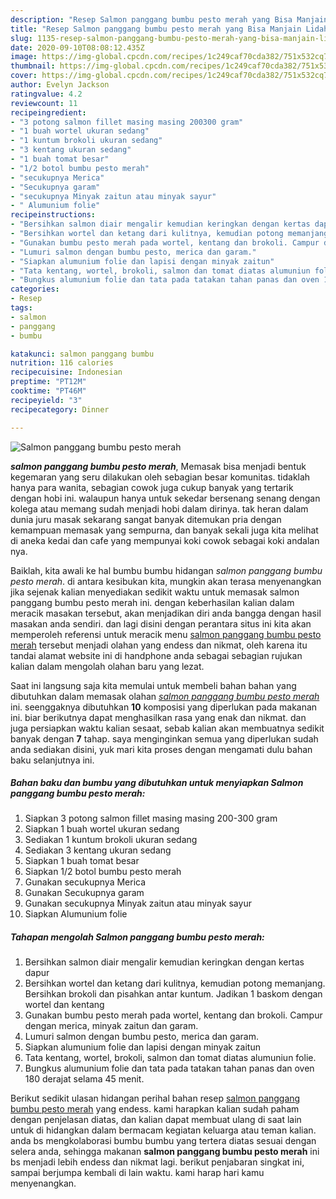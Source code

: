 ```yaml
---
description: "Resep Salmon panggang bumbu pesto merah yang Bisa Manjain Lidah"
title: "Resep Salmon panggang bumbu pesto merah yang Bisa Manjain Lidah"
slug: 1135-resep-salmon-panggang-bumbu-pesto-merah-yang-bisa-manjain-lidah
date: 2020-09-10T08:08:12.435Z
image: https://img-global.cpcdn.com/recipes/1c249caf70cda382/751x532cq70/salmon-panggang-bumbu-pesto-merah-foto-resep-utama.jpg
thumbnail: https://img-global.cpcdn.com/recipes/1c249caf70cda382/751x532cq70/salmon-panggang-bumbu-pesto-merah-foto-resep-utama.jpg
cover: https://img-global.cpcdn.com/recipes/1c249caf70cda382/751x532cq70/salmon-panggang-bumbu-pesto-merah-foto-resep-utama.jpg
author: Evelyn Jackson
ratingvalue: 4.2
reviewcount: 11
recipeingredient:
- "3 potong salmon fillet masing masing 200300 gram"
- "1 buah wortel ukuran sedang"
- "1 kuntum brokoli ukuran sedang"
- "3 kentang ukuran sedang"
- "1 buah tomat besar"
- "1/2 botol bumbu pesto merah"
- "secukupnya Merica"
- "Secukupnya garam"
- "secukupnya Minyak zaitun atau minyak sayur"
- " Alumunium folie"
recipeinstructions:
- "Bersihkan salmon diair mengalir kemudian keringkan dengan kertas dapur"
- "Bersihkan wortel dan ketang dari kulitnya, kemudian potong memanjang. Bersihkan brokoli dan pisahkan antar kuntum. Jadikan 1 baskom dengan wortel dan kentang"
- "Gunakan bumbu pesto merah pada wortel, kentang dan brokoli. Campur dengan merica, minyak zaitun dan garam."
- "Lumuri salmon dengan bumbu pesto, merica dan garam."
- "Siapkan alumunium folie dan lapisi dengan minyak zaitun"
- "Tata kentang, wortel, brokoli, salmon dan tomat diatas alumuniun folie."
- "Bungkus alumunium folie dan tata pada tatakan tahan panas dan oven 180 derajat selama 45 menit."
categories:
- Resep
tags:
- salmon
- panggang
- bumbu

katakunci: salmon panggang bumbu 
nutrition: 116 calories
recipecuisine: Indonesian
preptime: "PT12M"
cooktime: "PT46M"
recipeyield: "3"
recipecategory: Dinner

---
```



![Salmon panggang bumbu pesto merah](https://img-global.cpcdn.com/recipes/1c249caf70cda382/751x532cq70/salmon-panggang-bumbu-pesto-merah-foto-resep-utama.jpg)

<b><i>salmon panggang bumbu pesto merah</i></b>, Memasak bisa menjadi bentuk kegemaran yang seru dilakukan oleh sebagian besar komunitas. tidaklah hanya para wanita, sebagian cowok juga cukup banyak yang tertarik dengan hobi ini. walaupun hanya untuk sekedar bersenang senang dengan kolega atau memang sudah menjadi hobi dalam dirinya. tak heran dalam dunia juru masak sekarang sangat banyak ditemukan pria dengan kemampuan memasak yang sempurna, dan banyak sekali juga kita melihat di aneka kedai dan cafe yang mempunyai koki cowok sebagai koki andalan nya.



Baiklah, kita awali ke hal bumbu bumbu hidangan <i>salmon panggang bumbu pesto merah</i>. di antara kesibukan kita, mungkin akan terasa menyenangkan jika sejenak kalian menyediakan sedikit waktu untuk memasak salmon panggang bumbu pesto merah ini. dengan keberhasilan kalian dalam meracik masakan tersebut, akan menjadikan diri anda bangga dengan hasil masakan anda sendiri. dan lagi disini dengan perantara situs ini kita akan memperoleh referensi untuk meracik menu <u>salmon panggang bumbu pesto merah</u> tersebut menjadi olahan yang endess dan nikmat, oleh karena itu tandai alamat website ini di handphone anda sebagai sebagian rujukan kalian dalam mengolah olahan baru yang lezat.


Saat ini langsung saja kita memulai untuk membeli bahan bahan yang dibutuhkan dalam memasak olahan <u><i>salmon panggang bumbu pesto merah</i></u> ini. seenggaknya dibutuhkan <b>10</b> komposisi yang diperlukan pada makanan ini. biar berikutnya dapat menghasilkan rasa yang enak dan nikmat. dan juga persiapkan waktu kalian sesaat, sebab kalian akan membuatnya sedikit banyak dengan <b>7</b> tahap. saya menginginkan semua yang diperlukan sudah anda sediakan disini, yuk mari kita proses dengan mengamati dulu bahan baku selanjutnya ini.

<!--inarticleads1-->

##### Bahan baku dan bumbu yang dibutuhkan untuk menyiapkan Salmon panggang bumbu pesto merah:

1. Siapkan 3 potong salmon fillet masing masing 200-300 gram
1. Siapkan 1 buah wortel ukuran sedang
1. Sediakan 1 kuntum brokoli ukuran sedang
1. Sediakan 3 kentang ukuran sedang
1. Siapkan 1 buah tomat besar
1. Siapkan 1/2 botol bumbu pesto merah
1. Gunakan secukupnya Merica
1. Gunakan Secukupnya garam
1. Gunakan secukupnya Minyak zaitun atau minyak sayur
1. Siapkan  Alumunium folie




<!--inarticleads2-->

##### Tahapan mengolah Salmon panggang bumbu pesto merah:

1. Bersihkan salmon diair mengalir kemudian keringkan dengan kertas dapur
1. Bersihkan wortel dan ketang dari kulitnya, kemudian potong memanjang. Bersihkan brokoli dan pisahkan antar kuntum. Jadikan 1 baskom dengan wortel dan kentang
1. Gunakan bumbu pesto merah pada wortel, kentang dan brokoli. Campur dengan merica, minyak zaitun dan garam.
1. Lumuri salmon dengan bumbu pesto, merica dan garam.
1. Siapkan alumunium folie dan lapisi dengan minyak zaitun
1. Tata kentang, wortel, brokoli, salmon dan tomat diatas alumuniun folie.
1. Bungkus alumunium folie dan tata pada tatakan tahan panas dan oven 180 derajat selama 45 menit.




Berikut sedikit ulasan hidangan perihal bahan resep <u>salmon panggang bumbu pesto merah</u> yang endess. kami harapkan kalian sudah paham dengan penjelasan diatas, dan kalian dapat membuat ulang di saat lain untuk di hidangkan dalam bermacam kegiatan keluarga atau teman kalian. anda bs mengkolaborasi bumbu bumbu yang tertera diatas sesuai dengan selera anda, sehingga makanan <b>salmon panggang bumbu pesto merah</b> ini bs menjadi lebih endess dan nikmat lagi. berikut penjabaran singkat ini, sampai berjumpa kembali di lain waktu. kami harap hari kamu menyenangkan.
